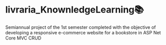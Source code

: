 # livraria_KnownledgeLearning📚
Semiannual project of the 1st semester completed with the objective of developing a responsive e-commerce website for a bookstore in ASP Net Core MVC CRUD
